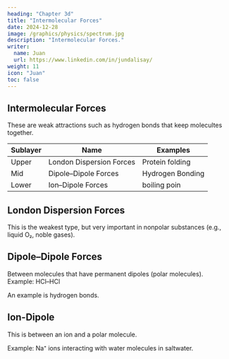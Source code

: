 ```yaml
---
heading: "Chapter 3d"
title: "Intermolecular Forces"
date: 2024-12-28
image: /graphics/physics/spectrum.jpg
description: "Intermolecular Forces."
writer:
  name: Juan
  url: https://www.linkedin.com/in/jundalisay/
weight: 11
icon: "Juan"
toc: false
---
```




## Intermolecular Forces

These are weak attractions such as hydrogen bonds that keep molecultes together.

Sublayer | Name | Examples
--- | --- | ---
Upper | London Dispersion Forces | Protein folding
Mid | Dipole–Dipole Forces | Hydrogen Bonding 
Lower | Ion–Dipole Forces | boiling poin


## London Dispersion Forces

This is the weakest type, but very important in nonpolar substances (e.g., liquid O₂, noble gases).


## Dipole–Dipole Forces

Between molecules that have permanent dipoles (polar molecules). Example: HCl–HCl

An example is hydrogen bonds.


## Ion-Dipole

This is between an ion and a polar molecule.

Example: Na⁺ ions interacting with water molecules in saltwater.

